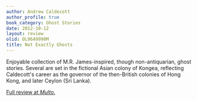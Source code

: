 ```yaml
---
author: Andrew Caldecott
author_profile: true
book_category: Ghost Stories
date: 2012-10-12
layout: review
olid: OL9649990M
title: Not Exactly Ghosts
---
```


Enjoyable collection of M.R. James-inspired, though non-antiquarian, ghost stories. Several are set in the fictional Asian colony of Kongea, reflecting Caldecott's career as the governor of the then-British colonies of Hong Kong, and later Ceylon (Sri Lanka).

[Full review at *Multo*.](https://multoghost.wordpress.com/2012/10/12/reading-not-exactly-ghosts/)
